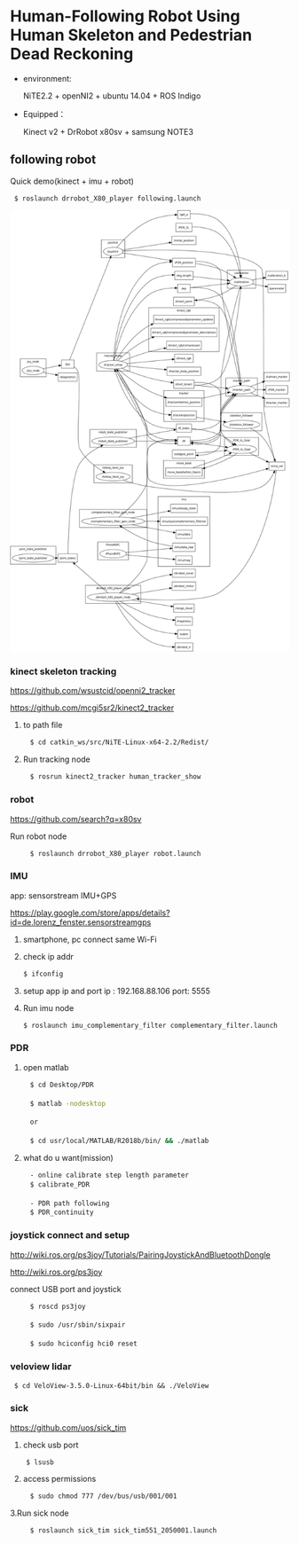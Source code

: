 # Human-Following Robot Using Human Skeleton and Pedestrian Dead Reckoning

- environment:

     NiTE2.2 + openNI2 + ubuntu 14.04 + ROS Indigo


- Equipped：

     Kinect v2 + DrRobot x80sv + samsung NOTE3
     

## following robot
Quick demo(kinect + imu + robot)

     $ roslaunch drrobot_X80_player following.launch 
     

![Alt text](https://github.com/Yu1107/following-robot/blob/master/system.png)

### kinect skeleton tracking
https://github.com/wsustcid/openni2_tracker

https://github.com/mcgi5sr2/kinect2_tracker

1. to path file
```bash
     $ cd catkin_ws/src/NiTE-Linux-x64-2.2/Redist/
```     
2. Run tracking node
```bash
     $ rosrun kinect2_tracker human_tracker_show 
```

### robot
https://github.com/search?q=x80sv

Run robot node
```bash
     $ roslaunch drrobot_X80_player robot.launch
```
     
### IMU
app: sensorstream IMU+GPS

https://play.google.com/store/apps/details?id=de.lorenz_fenster.sensorstreamgps


1. smartphone, pc connect same Wi-Fi
     
2. check ip addr
     ```bash
     $ ifconfig
    ``` 
3. setup app ip and port
     ip : 192.168.88.106
     port: 5555
     
4. Run imu node
     ```bash
     $ roslaunch imu_complementary_filter complementary_filter.launch  
     ```

### PDR

1. open matlab

```bash
     $ cd Desktop/PDR

     $ matlab -nodesktop
     
     or

     $ cd usr/local/MATLAB/R2018b/bin/ && ./matlab
```
2. what do u want(mission)
```bash     
     - online calibrate step length parameter
     $ calibrate_PDR
     
     - PDR path following
     $ PDR_continuity
```
### joystick connect and setup
http://wiki.ros.org/ps3joy/Tutorials/PairingJoystickAndBluetoothDongle

http://wiki.ros.org/ps3joy


connect USB port and joystick 
```bash
     $ roscd ps3joy

     $ sudo /usr/sbin/sixpair

     $ sudo hciconfig hci0 reset
```


### veloview lidar

     
     $ cd VeloView-3.5.0-Linux-64bit/bin && ./VeloView




### sick
https://github.com/uos/sick_tim

1. check usb port
```bash
    $ lsusb
 ```    

2. access permissions
```bash
     $ sudo chmod 777 /dev/bus/usb/001/001
 ```    
     
3.Run sick node
```bash     
     $ roslaunch sick_tim sick_tim551_2050001.launch
```
